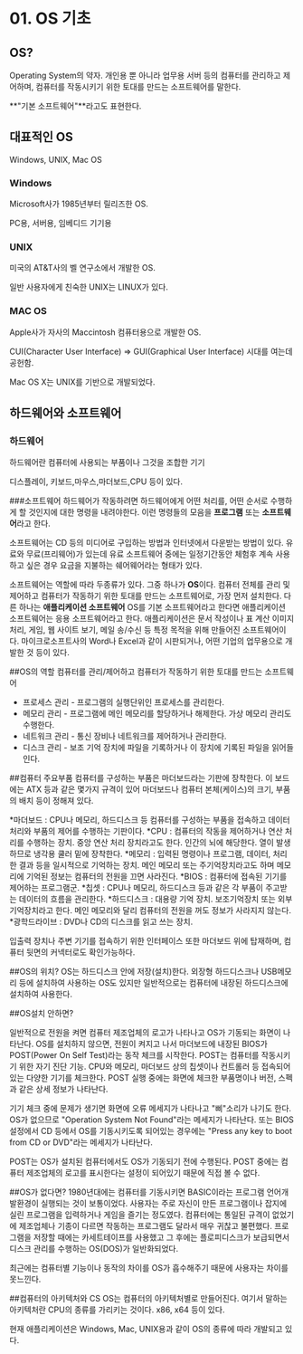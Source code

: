 # 01. OS 기초

## OS?
Operating System의 약자.
개인용 뿐 아니라 업무용 서버 등의 컴퓨터를 관리하고 제어하며, 컴퓨터를 작동시키기 위한 토대를 만드는 소프트웨어를 말한다. 

**"기본 소프트웨어"**라고도 표현한다.

## 대표적인 OS
Windows, UNIX, Mac OS

### Windows
Microsoft사가 1985년부터 릴리즈한 OS. 

PC용, 서버용, 임베디드 기기용

### UNIX
미국의 AT&T사의 벨 연구소에서 개발한 OS. 

일반 사용자에게 친숙한 UNIX는 LINUX가 있다. 

### MAC OS 
Apple사가 자사의 Maccintosh 컴퓨터용으로 개발한 OS.

CUI(Character User Interface) => GUI(Graphical User Interface) 시대를 여는데 공헌함. 

Mac OS X는 UNIX를 기반으로 개발되었다.

## 하드웨어와 소프트웨어
### 하드웨어
하드웨어란 컴퓨터에 사용되는 부품이나 그것을 조합한 기기

디스플레이, 키보드,마우스,마더보드,CPU 등이 있다.

###소프트웨어
하드웨어가 작동하려면 하드웨어에게 어떤 처리를, 어떤 순서로 수행하게 할 것인지에 대한 명령을 내려야한다. 이런 명령들의 모음을 **프로그램** 또는 **소프트웨어**라고 한다.

소프트웨어는 CD 등의 미디어로 구입하는 방법과 인터넷에서 다운받는 방법이 있다. 
유료와 무료(프리웨어)가 있는데 유료 소프트웨어 중에는 일정기간동안 체험후 계속 사용하고 싶은 경우 요금을 지불하는 쉐어웨어라는 형태가 있다.

소프트웨어는 역할에 따라 두종류가 있다. 
그중 하나가 **OS**이다. 컴퓨터 전체를 관리 및 제어하고 컴퓨터가 작동하기 위한 토대를 만드는 소프트웨어로, 가장 먼저 설치한다. 
다른 하나는 **애플리케이션 소프트웨어**
OS를 기본 소프트웨어라고 한다면 애플리케이션 소프트웨어는 응용 소프트웨어라고 한다. 
애플리케이션은 문서 작성이나 표 계산 이미지 처리, 게임, 웹 사이트 보기, 메일 송/수신 등 특정 목적을 위해 만들어진 소프트웨어이다. 
마이크로소프트사의 Word나 Excel과 같이 시판되거나, 어떤 기업의 업무용으로 개발한 것 등이 있다. 

##OS의 역할
컴퓨터를 관리/제어하고 컴퓨터가 작동하기 위한 토대를 만드는 소프트웨어

* 프로세스 관리 - 프로그램의 실행단위인 프로세스를 관리한다.
* 메모리 관리 - 프로그램에 메인 메모리를 할당하거나 해제한다. 가상 메모리 관리도 수행한다.
* 네트워크 관리 - 통신 장비나 네트워크를 제어하거나 관리한다. 
* 디스크 관리 - 보조 기억 장치에 파일을 기록하거나 이 장치에 기록된 파일을 읽어들인다. 

##컴퓨터 주요부품
컴퓨터를 구성하는 부품은 마더보드라는 기판에 장착한다. 이 보드에는 ATX 등과 같은 몇가지 규격이 있어 마더보드나 컴퓨터 본체(케이스)의 크기, 부품의 배치 등이 정해져 있다. 

*마더보드 : CPU나 메모리, 하드디스크 등 컴퓨터를 구성하는 부품을 접속하고 데이터 처리와 부품의 제어를 수행하는 기판이다. 
*CPU : 컴퓨터의 작동을 제어하거나 연산 처리를 수행하는 장치. 중앙 연산 처리 장치라고도 한다. 인간의 뇌에 해당한다. 열이 발생하므로 냉각용 쿨러 밑에 장착한다. 
*메모리 : 입력된 명령이나 프로그램, 데이터, 처리한 결과 등을 일시적으로 기억하는 장치. 메인 메모리 또는 주기억장치라고도 하며 메모리에 기억된 정보는 컴퓨터의 전원을 끄면 사라진다. 
*BIOS : 컴퓨터에 접속된 기기를 제어하는 프로그램군.
*칩셋 : CPU나 메모리, 하드디스크 등과 같은 각 부품이 주고받는 데이터의 흐름을 관리한다. 
*하드디스크 : 대용량 기억 장치. 보조기억장치 또는 외부기억장치라고 한다. 메인 메모리와 달리 컴퓨터의 전원을 꺼도 정보가 사라지지 않는다. 
*광학드라이브 : DVD나 CD의 디스크를 읽고 쓰는 장치.

입출력 장치나 주변 기기를 접속하기 위한 인터페이스 또한 마더보드 위에 탑재하며, 컴퓨터 뒷면의 커넥터로도 확인가능하다. 

##OS의 위치?
OS는 하드디스크 안에 저장(설치)한다. 외장형 하드디스크나 USB메모리 등에 설치하여 사용하는 OS도 있지만 일반적으로는 컴퓨터에 내장된 하드디스크에 설치하여 사용한다. 

##OS설치 안하면?

일반적으로 전원을 켜면 컴퓨터 제조업체의 로고가 나타나고 OS가 기동되는 화면이 나타난다. 
OS를 설치하지 않으면, 전원이 켜지고 나서 마더보드에 내장된 BIOS가 POST(Power On Self Test)라는 동작 체크를 시작한다. POST는 컴퓨터를 작동시키기 위한 자기 진단 기능. CPU와 메모리, 마더보드 상의 칩셋이나 컨트롤러 등 접속되어있는 다양한 기기를 체크한다. POST 실행 중에는 화면에 체크한 부품명이나 버전, 스펙과 같은 상세 정보가 나타난다. 

기기 체크 중에 문제가 생기면 화면에 오류 메세지가 나타나고 "삐"소리가 나기도 한다. 
OS가 없으므로 "Operation System Not Found"라는 메세지가 나타난다. 
또는 BIOS 설정에서 CD 등에서 OS를 기동시키도록 되어있는 경우에는 "Press any key to boot from CD or DVD"라는 메세지가 나타난다. 

POST는 OS가 설치된 컴퓨터에서도 OS가 기동되기 전에 수행된다. POST 중에는 컴퓨터 제조업체의 로고를 표시한다는 설정이 되어있기 때문에 직접 볼 수 없다. 

##OS가 없다면?
1980년대에는 컴퓨터를 기동시키면 BASIC이라는 프로그램 언어개발환경이 실행되는 것이 보통이었다. 사용자는 주로 자신이 만든 프로그램이나 잡지에 실린 프로그램을 입력하거나 게임을 즐기는 정도였다. 컴퓨터에는 통일된 규격이 없었기에 제조업체나 기종이 다르면 작동하는 프로그램도 달라서 매우 귀찮고 불편했다. 
프로그램을 저장할 때에는 카세트테이프를 사용했고 그 후에는 플로피디스크가 보급되면서 디스크 관리를 수행하는 OS(DOS)가 일반화되었다. 

최근에는 컴퓨터별 기능이나 동작의 차이를 OS가 흡수해주기 때문에 사용자는 차이를 못느낀다. 

##컴퓨터의 아키텍처와 CS
OS는 컴퓨터의 아키텍처별로 만들어진다. 여기서 말하는 아키텍처란 CPU의 종류를 가리키는 것이다. 
x86, x64 등이 있다. 

현재 애플리케이션은 Windows, Mac, UNIX용과 같이 OS의 종류에 따라 개발되고 있다.  
